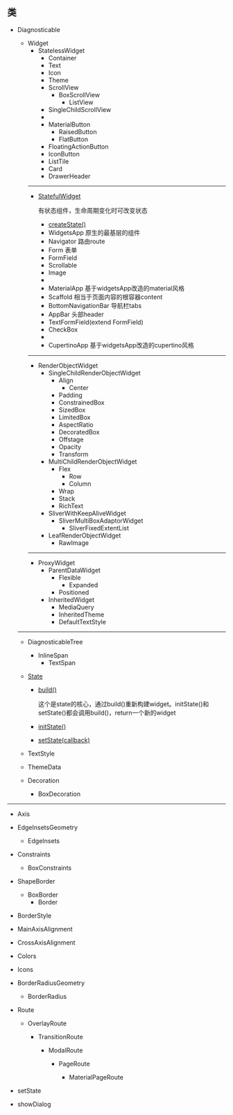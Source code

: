 ## 类


* Diagnosticable

  * Widget
    * StatelessWidget
      * Container
      * Text
      * Icon
      * Theme
      * ScrollView
        * BoxScrollView
          * ListView
      * SingleChildScrollView
      * 
      * MaterialButton
        * RaisedButton
        * FlatButton
      * FloatingActionButton
      * IconButton
      * ListTile
      * Card
      * DrawerHeader
    * **
    * [StatefulWidget](https://api.flutter.dev/flutter/widgets/StatefulWidget-class.html) 

      有状态组件，生命周期变化时可改变状态

      - [createState()](https://api.flutter.dev/flutter/widgets/StatefulWidget/createState.html)

      * WidgetsApp 原生的最基层的组件
      * Navigator 路由route
      * Form 表单
      * FormField
      * Scrollable
      * Image
      * 
      * MaterialApp 基于widgetsApp改造的material风格
      * Scaffold 相当于页面内容的根容器content
      * BottomNavigationBar 导航栏tabs
      * AppBar 头部header
      * TextFormField(extend FormField)
      * CheckBox
      * 
      * CupertinoApp 基于widgetsApp改造的cupertino风格
    * **
    * RenderObjectWidget
      * SingleChildRenderObjectWidget
        * Align
          * Center
        * Padding
        * ConstrainedBox
        * SizedBox
        * LimitedBox
        * AspectRatio
        * DecoratedBox
        * Offstage
        * Opacity
        * Transform
      * MultiChildRenderObjectWidget
        * Flex
          * Row
          * Column
        * Wrap
        * Stack
        * RichText
      * SliverWithKeepAliveWidget
        * SliverMultiBoxAdaptorWidget
          * SliverFixedExtentList
      * LeafRenderObjectWidget
        * RawImage
    * **
    * ProxyWidget
      * ParentDataWidget
        * Flexible
          * Expanded
        * Positioned
      * InheritedWidget
        * MediaQuery
        * InheritedTheme
        * DefaultTextStyle
  * **
  * DiagnosticableTree
    * InlineSpan
      * TextSpan
  * [State](https://api.flutter.dev/flutter/widgets/State-class.html)

    - [build()](https://api.flutter.dev/flutter/widgets/State/build.html)

      这个是state的核心，通过build()重新构建widget。initState()和setState()都会调用build()，return一个新的widget

    - [initState()](https://api.flutter.dev/flutter/widgets/State/initState.html)
    - [setState(callback)](https://api.flutter.dev/flutter/widgets/State/setState.html)

  * TextStyle
  * ThemeData
  * Decoration
    * BoxDecoration
* **
* Axis

* EdgeInsetsGeometry

  * EdgeInsets

* Constraints
  * BoxConstraints

* ShapeBorder
  * BoxBorder
    * Border
  
* BorderStyle
  
* MainAxisAlignment
* CrossAxisAlignment

* Colors

* Icons

* BorderRadiusGeometry

  * BorderRadius

* Route

  * OverlayRoute

    * TransitionRoute

      * ModalRoute

        * PageRoute

          * MaterialPageRoute

* setState
* showDialog

